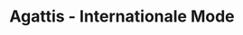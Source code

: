 ---
title: "Agattis - Internationale Mode"
url: /darmstadt/agattis-internationale-mode/
shop: Kleidung
---